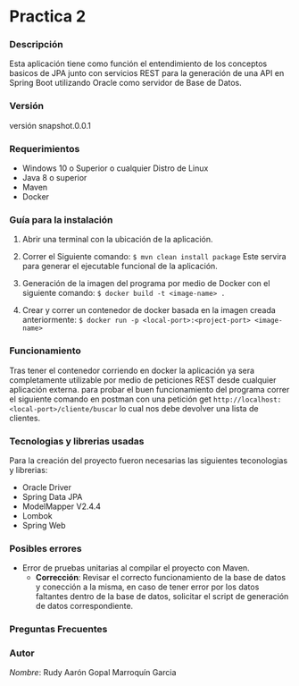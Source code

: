 # Practica 2

### Descripción
Esta aplicación tiene como función el entendimiento de los conceptos basicos de JPA junto con servicios REST para la generación de una API en Spring Boot utilizando Oracle como servidor de Base de Datos.

### Versión 
versión snapshot.0.0.1

### Requerimientos
* Windows 10 o Superior o cualquier Distro de Linux
* Java 8 o superior
* Maven
* Docker

### Guía para la instalación
1. Abrir una terminal con la ubicación de la aplicación.
2. Correr el Siguiente comando:
    `$ mvn clean install package`
    Este servira para generar el ejecutable funcional de la aplicación.

3. Generación de la imagen del programa por medio de Docker con el siguiente comando:
    `$ docker build -t <image-name> .`
4. Crear y correr un contenedor de docker basada en la imagen creada anteriormente:
    `$ docker run -p <local-port>:<project-port> <image-name>`

### Funcionamiento
Tras tener el contenedor corriendo en docker la aplicación ya sera completamente utilizable por medio de peticiones REST desde cualquier aplicación externa. para probar el buen funcionamiento del programa correr el siguiente comando en postman con una petición get
    `http://localhost:<local-port>/cliente/buscar`
lo cual nos debe devolver una lista de clientes.

### Tecnologias y librerias usadas
Para la creación del proyecto fueron necesarias las siguientes teconologias y librerias:

* Oracle Driver
* Spring Data JPA
* ModelMapper V2.4.4
* Lombok
* Spring Web

### Posibles errores
* Error de pruebas unitarias al compilar el proyecto con Maven.
    * **Corrección**: Revisar el correcto funcionamiento de la base de datos y conección a la misma, en caso de tener error por los datos faltantes dentro de la base de datos, solicitar el script de generación de datos correspondiente.

### Preguntas Frecuentes

### Autor
*Nombre*: Rudy Aarón Gopal Marroquín Garcia
